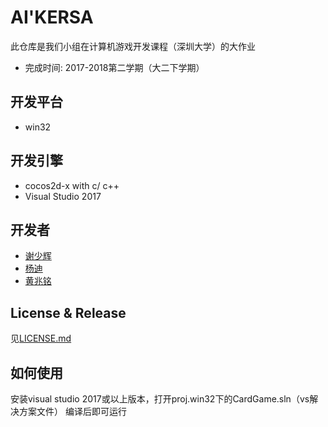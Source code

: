 # AI'KERSA
此仓库是我们小组在计算机游戏开发课程（深圳大学）的大作业
- 完成时间: 2017-2018第二学期（大二下学期）
## 开发平台
- win32
## 开发引擎
- cocos2d-x with c/ c++
- Visual Studio 2017
## 开发者
- <a href="https://github.com/junior-2016">谢少辉</a>
- <a href="https://github.com/DiziEmmmm">杨迪</a>
- <a href="https://github.com/UnknownArkish">黄兆铭</a>
## License & Release
见<a href="https://github.com/UnknownArkish/CardGame/blob/master/LICENSE">LICENSE.md</a>
## 如何使用
安装visual studio 2017或以上版本，打开proj.win32下的CardGame.sln（vs解决方案文件）
编译后即可运行
